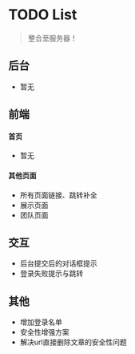 # TODO List

> 整合至服务器！


## 后台

* 暂无

## 前端

#### 首页

* 暂无

#### 其他页面

* 所有页面链接、跳转补全
* 展示页面
* 团队页面

## 交互

* 后台提交后的对话框提示
* 登录失败提示与跳转

## 其他

* 增加登录名单
* 安全性增强方案
* 解决url直接删除文章的安全性问题